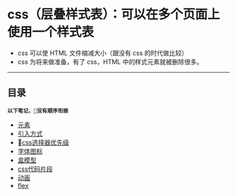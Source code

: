 # css（层叠样式表）：可以在多个页面上使用一个样式表

* css 可以使 HTML 文件缩减大小（跟没有 css 的时代做比较）
* css 为将来做准备，有了 css，HTML 中的样式元素就被删除很多。

---

## 目录

**`以下笔记，没有顺序衔接`**

* [元素](css/01元素.md)
* [引入方式](css/02引入方式.md)
* [css选择器优先级](css/05CSS性质.md)
* [字体图标](css/07font.md)
* [盒模型](css/03盒模型.md)
* [css代码片段](css/代码片段.md)
* [动画](css/动画.md)
* [flex](css/08bu-ju/07弹性盒模型.md)
